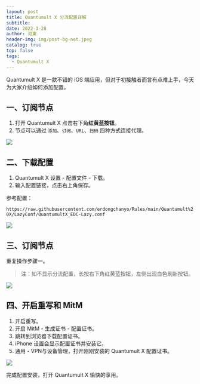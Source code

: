 ```yaml
---
layout: post
title: Quantumult X 分流配置详解
subtitle: 
date: 2022-3-28
author: 河東
header-img: img/post-bg-net.jpeg
catalog: true
top: false
tags:
  - Quantumult X
---
```


Quantumult X 是一款不错的 iOS 端应用，但对于初接触者而言有点难上手，今天为大家介绍如何添加配置。

## 一、订阅节点

1. 打开 Quantumult X 点击右下角**红黄蓝按钮**。
2. 节点可以通过 `添加`、`订阅`、`URL`、`扫码` 四种方式连接代理。

![](https://i.imgur.com/c3LSmpn.jpg)

## 二、下载配置

1. Quantumult X 设置 - 配置文件 - 下载。
2. 输入配置链接，点击右上角保存。

参考配置：

`https://raw.githubusercontent.com/erdongchanyo/Rules/main/Quantumult%20X/LazyConf/QuantumultX_EDC-Lazy.conf`

![](https://i.imgur.com/nVgQrt2.jpg)


## 三、订阅节点

重复操作步骤一。

> 注：如不显示分流配置，长按右下角红黄蓝按钮，左侧出现白色刷新按钮。

![](https://i.imgur.com/1i4vIdr.jpg) 


## 四、开启重写和 MitM

1. 开启重写。
2. 开启 MitM - 生成证书 - 配置证书。
3. 跳转到浏览器下载配置证书。
4. iPhone 设置会显示配置证书并安装它。
5. 通用 - VPN与设备管理，打开刚刚安装的 Quantumult X 配置证书。

![](https://i.imgur.com/qaIXaJq.jpg)

完成配置安装，打开 Quantumult X 愉快的享用。
